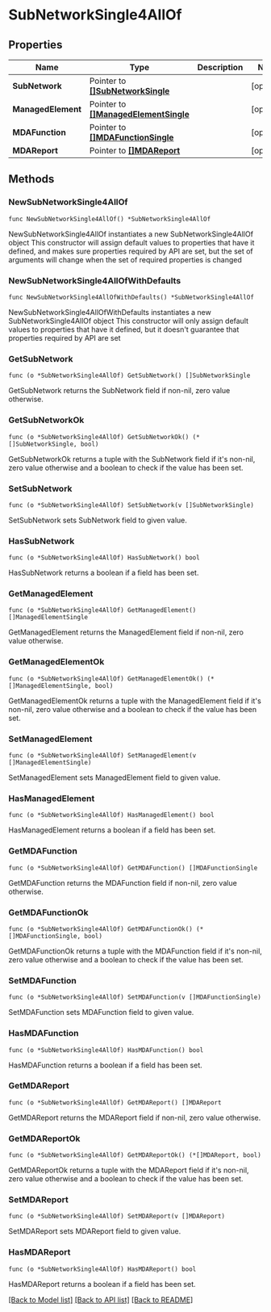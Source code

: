 # SubNetworkSingle4AllOf

## Properties

Name | Type | Description | Notes
------------ | ------------- | ------------- | -------------
**SubNetwork** | Pointer to [**[]SubNetworkSingle**](SubNetworkSingle.md) |  | [optional] 
**ManagedElement** | Pointer to [**[]ManagedElementSingle**](ManagedElementSingle.md) |  | [optional] 
**MDAFunction** | Pointer to [**[]MDAFunctionSingle**](MDAFunctionSingle.md) |  | [optional] 
**MDAReport** | Pointer to [**[]MDAReport**](MDAReport.md) |  | [optional] 

## Methods

### NewSubNetworkSingle4AllOf

`func NewSubNetworkSingle4AllOf() *SubNetworkSingle4AllOf`

NewSubNetworkSingle4AllOf instantiates a new SubNetworkSingle4AllOf object
This constructor will assign default values to properties that have it defined,
and makes sure properties required by API are set, but the set of arguments
will change when the set of required properties is changed

### NewSubNetworkSingle4AllOfWithDefaults

`func NewSubNetworkSingle4AllOfWithDefaults() *SubNetworkSingle4AllOf`

NewSubNetworkSingle4AllOfWithDefaults instantiates a new SubNetworkSingle4AllOf object
This constructor will only assign default values to properties that have it defined,
but it doesn't guarantee that properties required by API are set

### GetSubNetwork

`func (o *SubNetworkSingle4AllOf) GetSubNetwork() []SubNetworkSingle`

GetSubNetwork returns the SubNetwork field if non-nil, zero value otherwise.

### GetSubNetworkOk

`func (o *SubNetworkSingle4AllOf) GetSubNetworkOk() (*[]SubNetworkSingle, bool)`

GetSubNetworkOk returns a tuple with the SubNetwork field if it's non-nil, zero value otherwise
and a boolean to check if the value has been set.

### SetSubNetwork

`func (o *SubNetworkSingle4AllOf) SetSubNetwork(v []SubNetworkSingle)`

SetSubNetwork sets SubNetwork field to given value.

### HasSubNetwork

`func (o *SubNetworkSingle4AllOf) HasSubNetwork() bool`

HasSubNetwork returns a boolean if a field has been set.

### GetManagedElement

`func (o *SubNetworkSingle4AllOf) GetManagedElement() []ManagedElementSingle`

GetManagedElement returns the ManagedElement field if non-nil, zero value otherwise.

### GetManagedElementOk

`func (o *SubNetworkSingle4AllOf) GetManagedElementOk() (*[]ManagedElementSingle, bool)`

GetManagedElementOk returns a tuple with the ManagedElement field if it's non-nil, zero value otherwise
and a boolean to check if the value has been set.

### SetManagedElement

`func (o *SubNetworkSingle4AllOf) SetManagedElement(v []ManagedElementSingle)`

SetManagedElement sets ManagedElement field to given value.

### HasManagedElement

`func (o *SubNetworkSingle4AllOf) HasManagedElement() bool`

HasManagedElement returns a boolean if a field has been set.

### GetMDAFunction

`func (o *SubNetworkSingle4AllOf) GetMDAFunction() []MDAFunctionSingle`

GetMDAFunction returns the MDAFunction field if non-nil, zero value otherwise.

### GetMDAFunctionOk

`func (o *SubNetworkSingle4AllOf) GetMDAFunctionOk() (*[]MDAFunctionSingle, bool)`

GetMDAFunctionOk returns a tuple with the MDAFunction field if it's non-nil, zero value otherwise
and a boolean to check if the value has been set.

### SetMDAFunction

`func (o *SubNetworkSingle4AllOf) SetMDAFunction(v []MDAFunctionSingle)`

SetMDAFunction sets MDAFunction field to given value.

### HasMDAFunction

`func (o *SubNetworkSingle4AllOf) HasMDAFunction() bool`

HasMDAFunction returns a boolean if a field has been set.

### GetMDAReport

`func (o *SubNetworkSingle4AllOf) GetMDAReport() []MDAReport`

GetMDAReport returns the MDAReport field if non-nil, zero value otherwise.

### GetMDAReportOk

`func (o *SubNetworkSingle4AllOf) GetMDAReportOk() (*[]MDAReport, bool)`

GetMDAReportOk returns a tuple with the MDAReport field if it's non-nil, zero value otherwise
and a boolean to check if the value has been set.

### SetMDAReport

`func (o *SubNetworkSingle4AllOf) SetMDAReport(v []MDAReport)`

SetMDAReport sets MDAReport field to given value.

### HasMDAReport

`func (o *SubNetworkSingle4AllOf) HasMDAReport() bool`

HasMDAReport returns a boolean if a field has been set.


[[Back to Model list]](../README.md#documentation-for-models) [[Back to API list]](../README.md#documentation-for-api-endpoints) [[Back to README]](../README.md)


